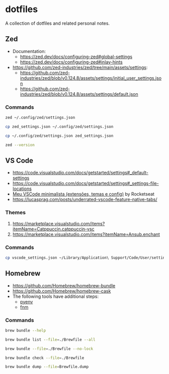 # dotfiles

A collection of dotfiles and related personal notes.

## Zed

- Documentation:
  - https://zed.dev/docs/configuring-zed#global-settings
  - https://zed.dev/docs/configuring-zed#inlay-hints
- https://github.com/zed-industries/zed/tree/main/assets/settings:
  - https://github.com/zed-industries/zed/blob/v0.124.8/assets/settings/initial_user_settings.json
  - https://github.com/zed-industries/zed/blob/v0.124.8/assets/settings/default.json

### Commands

```bash
zed ~/.config/zed/settings.json
```

```bash
cp zed_settings.json ~/.config/zed/settings.json
```

```bash
cp ~/.config/zed/settings.json zed_settings.json
```

```bash
zed --version
```

## VS Code

- https://code.visualstudio.com/docs/getstarted/settings#_default-settings
- https://code.visualstudio.com/docs/getstarted/settings#_settings-file-locations
- [Meu VSCode minimalista (extensões, temas e config)](https://youtu.be/TW3KoPkuWEA?feature=shared) by Rocketseat
- https://lucasprag.com/posts/underrated-vscode-feature-native-tabs/

### Themes

1. https://marketplace.visualstudio.com/items?itemName=Catppuccin.catppuccin-vsc
2. https://marketplace.visualstudio.com/items?itemName=Ansub.enchant

### Commands

```bash
cp vscode_settings.json ~/Library/Application\ Support/Code/User/settings.json
```

## Homebrew

- https://github.com/Homebrew/homebrew-bundle
- https://github.com/Homebrew/homebrew-cask
- The following tools have additional steps:
  - [pyenv](https://github.com/pyenv/pyenv?tab=readme-ov-file#homebrew-in-macos)
  - [fnm](https://github.com/Schniz/fnm?tab=readme-ov-file#using-homebrew-macoslinux)

### Commands

```bash
brew bundle --help
```

```bash
brew bundle list --file=./Brewfile --all
```

```bash
brew bundle --file=./Brewfile --no-lock
```

```bash
brew bundle check --file=./Brewfile
```

```bash
brew bundle dump --file=Brewfile.dump
```
